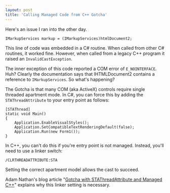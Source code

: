 ```yaml
---
layout: post  
title: 'Calling Managed Code from C++ Gotcha'
---
```

Here's an issue I ran into the other day.
    
    IMarkupServices markup = (IMarkupServices)htmlDocument2;

This line of code was embedded in a C# routine. When called from other C# routines, it worked fine. However, when called from a legacy C++ program it raised an `InvalidCastException`.

The inner exception of this code reported a COM error of `E_NOINTERFACE`. Huh? Clearly the documentation says that IHTMLDocument2 contains a reference to `IMarkupServices`. So what's happening?

The Gotcha is that many COM (aka ActiveX) controls require single threaded apartment mode. In C#, you can force this by adding the `STAThreadAttribute` to your entry point as follows:
    
    [STAThread]
    static void Main()
    {
        Application.EnableVisualStyles();
        Application.SetCompatibleTextRenderingDefault(false);
        Application.Run(new Form1());
    }

In C++, you can't do this if you're entry point is not managed. Instead, you'll need to use a linker switch:
    
    /CLRTHREADATTRIBUTE:STA

Setting the correct apartment model allows the cast to succeed.

Adam Nathan's blog article "[Gotcha with STAThreadAttribute and Managed C++](http://blogs.msdn.com/adam_nathan/archive/2003/07/18/56727.aspx)" explains why this linker setting is necessary.
